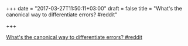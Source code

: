+++
date = "2017-03-27T11:50:11+03:00"
draft = false
title = "What's the canonical way to differentiate errors?  #reddit"

+++

<p><a href="https://t.co/ncT8ZOOq43">What's the canonical way to differentiate errors?  #reddit</a></p>
